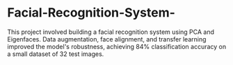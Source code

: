 # Facial-Recognition-System-
This project involved building a facial recognition system using PCA and Eigenfaces. Data augmentation, face alignment, and transfer learning improved the model's robustness, achieving 84% classification accuracy on a small dataset of 32 test images. 
